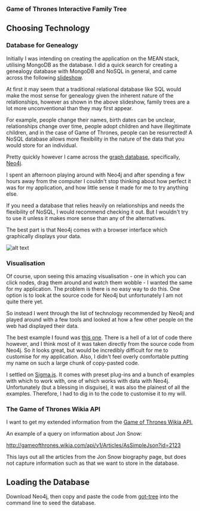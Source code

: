 ### Game of Thrones Interactive Family Tree

## Choosing Technology

### Database for Genealogy

Initially I was intending on creating the application on the MEAN stack,
utilising MongoDB as the database. I did a quick search for creating a
genealogy database with MongoDB and NoSQL in general, and came across the
following [slideshow](http://www.slideshare.net/spf13/mongodb-for-genealogy).

At first it may seem that a traditional relational database like SQL would make
the most sense for genealogy given the inherent nature of the relationships,
however as shown in the above slideshow, family trees are a lot more
unconventional than they may first appear.

For example, people change their names, birth dates can be unclear,
relationships change over time, people adopt children and have illegitimate
children, and in the case of Game of Thrones, people can be resurrected! A
NoSQL database allows more flexibility in the nature of the data that you would
store for an individual.

Pretty quickly however I came across the [graph database](https://en.wikipedia.org/wiki/Graph_database),
specifically, [Neo4j](https://neo4j.com/).

I spent an afternoon playing around with Neo4j and after spending a few hours
away from the computer I couldn't stop thinking about how perfect it was for
my application, and how little sense it made for me to try anything else.

If you need a database that relies heavily on relationships and needs the
flexibility of NoSQL, I would recommend checking it out. But I wouldn't try to
use it unless it makes more sense than any of the alternatives.

The best part is that Neo4j comes with a browser interface which graphically
displays your data.

![alt text](./images/neo4j-screenshot1.png)

### Visualisation

Of course, upon seeing this amazing visualisation - one in which you can click
nodes, drag them around and watch them wobble - I wanted the same for my
application. The problem is there is no easy way to do this. One option is to
look at the source code for Neo4j but unfortunately I am not quite there yet.

So instead I went through the list of technology recommended by Neo4j and
played around with a few tools and looked at how a few other people on the web
had displayed their data.

The best example I found was [this one](http://jexp.github.io/cy2neo/). There
is a hell of a lot of code there however, and I think most of it was taken
directly from the source code from Neo4j. So it looks great, but would be
incredibly difficult for me to customise for my application. Also, I didn't
feel overly comfortable putting my name on such a large chunk of copy-pasted
code.

I settled on [Sigma.js](http://sigmajs.org/). It comes with preset plug-ins and
a bunch of examples with which to work with, one of which works with data with
Neo4j. Unfortunately (but a blessing in disguise), it was also the plainest of
all the examples. Therefore, I had to dig in to the code to customise it to my
will.

### The Game of Thrones Wikia API

I want to get my extended information from the [Game of Thrones Wikia
API.](http://gameofthrones.wikia.com/wiki/Game_of_Thrones_Wiki)

An example of a query on information about Jon Snow:

http://gameofthrones.wikia.com/api/v1/Articles/AsSimpleJson?id=2123

This lays out all the articles from the Jon Snow biography page, but does not
capture information such as that we want to store in the database.

## Loading the Database

Download Neo4j, then copy and paste the code from [got-tree]('/got-tree') into
the command line to seed the database.
